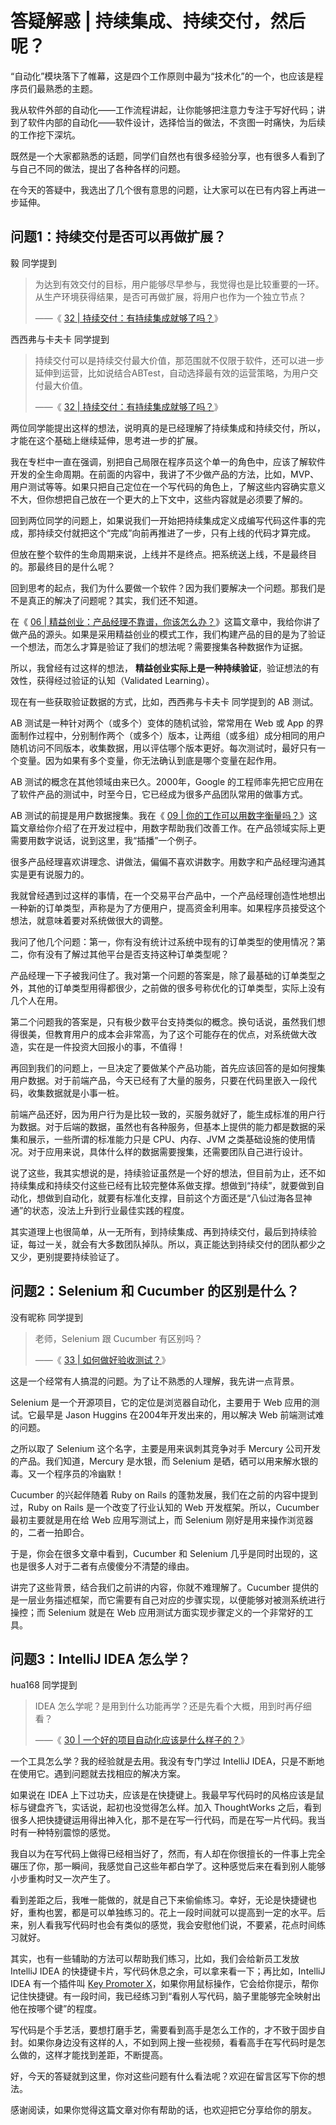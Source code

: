 # 答疑解惑 | 持续集成、持续交付，然后呢？


“自动化”模块落下了帷幕，这是四个工作原则中最为“技术化”的一个，也应该是程序员们最熟悉的主题。

我从软件外部的自动化——工作流程讲起，让你能够把注意力专注于写好代码；讲到了软件内部的自动化——软件设计，选择恰当的做法，不贪图一时痛快，为后续的工作挖下深坑。

既然是一个大家都熟悉的话题，同学们自然也有很多经验分享，也有很多人看到了与自己不同的做法，提出了各种各样的问题。

在今天的答疑中，我选出了几个很有意思的问题，让大家可以在已有内容上再进一步延伸。

## 问题1：持续交付是否可以再做扩展？

毅 同学提到

> 为达到有效交付的目标，用户能够尽早参与，我觉得也是比较重要的一环。从生产环境获得结果，是否可再做扩展，将用户也作为一个独立节点？
>
> ——《 [32 \| 持续交付：有持续集成就够了吗？](32-持续交付：有持续集成就够了吗？.md)》

西西弗与卡夫卡 同学提到

> 持续交付可以是持续交付最大价值，那范围就不仅限于软件，还可以进一步延伸到运营，比如说结合ABTest，自动选择最有效的运营策略，为用户交付最大价值。
>
> ——《 [32 \| 持续交付：有持续集成就够了吗？](32-持续交付：有持续集成就够了吗？.md)》

两位同学能提出这样的想法，说明真的是已经理解了持续集成和持续交付，所以，才能在这个基础上继续延伸，思考进一步的扩展。

我在专栏中一直在强调，别把自己局限在程序员这个单一的角色中，应该了解软件开发的全生命周期。在前面的内容中，我讲了不少做产品的方法，比如，MVP、用户测试等等。如果只把自己定位在一个写代码的角色上，了解这些内容确实意义不大，但你想把自己放在一个更大的上下文中，这些内容就是必须要了解的。

回到两位同学的问题上，如果说我们一开始把持续集成定义成编写代码这件事的完成，那持续交付就把这个“完成”向前再推进了一步，只有上线的代码才算完成。

但放在整个软件的生命周期来说，上线并不是终点。把系统送上线，不是最终目的。那最终目的是什么呢？

回到思考的起点，我们为什么要做一个软件？因为我们要解决一个问题。那我们是不是真正的解决了问题呢？其实，我们还不知道。

在《 [06 \| 精益创业：产品经理不靠谱，你该怎么办？](06-精益创业：产品经理不靠谱，你该怎么办？.md)》这篇文章中，我给你讲了做产品的源头。如果是采用精益创业的模式工作，我们构建产品的目的是为了验证一个想法，而怎么才算是验证了我们的想法呢？需要搜集各种数据作为证据。

所以，我曾经有过这样的想法， **精益创业实际上是一种持续验证**，验证想法的有效性，获得经过验证的认知（Validated Learning）。

现在有一些获取验证数据的方式，比如，西西弗与卡夫卡 同学提到的 AB 测试。

AB 测试是一种针对两个（或多个）变体的随机试验，常常用在 Web 或 App 的界面制作过程中，分别制作两个（或多个）版本，让两组（或多组）成分相同的用户随机访问不同版本，收集数据，用以评估哪个版本更好。每次测试时，最好只有一个变量。因为如果有多个变量，你无法确认到底是哪个变量在起作用。

AB 测试的概念在其他领域由来已久。2000年，Google 的工程师率先把它应用在了软件产品的测试中，时至今日，它已经成为很多产品团队常用的做事方式。

AB 测试的前提是用户数据搜集。我在《 [09 \| 你的工作可以用数字衡量吗？](09-你的工作可以用数字衡量吗？.md)》这篇文章给你介绍了在开发过程中，用数字帮助我们改善工作。在产品领域实际上更需要用数字说话，说到这里，我“插播”一个例子。

很多产品经理喜欢讲理念、讲做法，偏偏不喜欢讲数字。用数字和产品经理沟通其实是更有说服力的。

我就曾经遇到过这样的事情，在一个交易平台产品中，一个产品经理创造性地想出一种新的订单类型，声称是为了方便用户，提高资金利用率。如果程序员接受这个想法，就意味着要对系统做很大的调整。

我问了他几个问题：第一，你有没有统计过系统中现有的订单类型的使用情况？第二，你有没有了解过其他平台是否支持这种订单类型呢？

产品经理一下子被我问住了。我对第一个问题的答案是，除了最基础的订单类型之外，其他的订单类型用得都很少，之前做的很多号称优化的订单类型，实际上没有几个人在用。

第二个问题我的答案是，只有极少数平台支持类似的概念。换句话说，虽然我们想得很美，但教育用户的成本会非常高，为了这个可能存在的优点，对系统做大改造，实在是一件投资大回报小的事，不值得！

再回到我们的问题上，一旦决定了要做某个产品功能，首先应该回答的是如何搜集用户数据。对于前端产品，今天已经有了大量的服务，只要在代码里嵌入一段代码，收集数据就是小事一桩。

前端产品还好，因为用户行为是比较一致的，买服务就好了，能生成标准的用户行为数据。对于后端的数据，虽然也有各种服务，但基本上提供的能力都是数据的采集和展示，一些所谓的标准能力只是 CPU、内存、JVM 之类基础设施的使用情况。对于应用来说，具体什么样的数据需要搜集，还需要团队自己进行设计。

说了这些，我其实想说的是，持续验证虽然是一个好的想法，但目前为止，还不如持续集成和持续交付这些已经有比较完整体系做支撑。想做到“持续”，就要做到自动化，想做到自动化，就要有标准化支撑，目前这个方面还是“八仙过海各显神通”的状态，没法上升到行业最佳实践的程度。

其实道理上也很简单，从一无所有，到持续集成、再到持续交付，最后到持续验证，每过一关，就会有大多数团队掉队。所以，真正能达到持续交付的团队都少之又少，更别提要持续验证了。

## 问题2：Selenium 和 Cucumber 的区别是什么？

没有昵称 同学提到

> 老师，Selenium 跟 Cucumber 有区别吗？
>
> ——《 [33 \| 如何做好验收测试？](33-如何做好验收测试？.md)》

这是一个经常有人搞混的问题。为了让不熟悉的人理解，我先讲一点背景。

Selenium 是一个开源项目，它的定位是浏览器自动化，主要用于 Web 应用的测试。它最早是 Jason Huggins 在2004年开发出来的，用以解决 Web 前端测试难的问题。

之所以取了 Selenium 这个名字，主要是用来讽刺其竞争对手 Mercury 公司开发的产品。我们知道，Mercury 是水银，而 Selenium 是硒，硒可以用来解水银的毒。又一个程序员的冷幽默！

Cucumber 的兴起伴随着 Ruby on Rails 的蓬勃发展，我们在之前的内容中提到过，Ruby on Rails 是一个改变了行业认知的 Web 开发框架。所以，Cucumber 最初主要就是用在给 Web 应用写测试上，而 Selenium 刚好是用来操作浏览器的，二者一拍即合。

于是，你会在很多文章中看到，Cucumber 和 Selenium 几乎是同时出现的，这也是很多人对于二者有点傻傻分不清楚的缘由。

讲完了这些背景，结合我们之前讲的内容，你就不难理解了。Cucumber 提供的是一层业务描述框架，而它需要有自己对应的步骤实现，以便能够对被测系统进行操控；而 Selenium 就是在 Web 应用测试方面实现步骤定义的一个非常好的工具。

## 问题3：IntelliJ IDEA 怎么学？

hua168 同学提到

> IDEA 怎么学呢？是用到什么功能再学？还是先看个大概，用到时再仔细看？
>
> ——《 [30 \| 一个好的项目自动化应该是什么样子的？](30-一个好的项目自动化应该是什么样子的？.md)》

一个工具怎么学？我的经验就是去用。我没有专门学过 IntelliJ IDEA，只是不断地在使用它。遇到问题就去找相应的解决方案。

如果说在 IDEA 上下过功夫，应该是在快捷键上。我最早写代码时的风格应该是鼠标与键盘齐飞，实话说，起初也没觉得怎么样。加入 ThoughtWorks 之后，看到很多人把快捷键运用得出神入化，那不是在写一行代码，而是在写一片代码。我当时有一种特别震惊的感觉。

我自以为在写代码上做得已经相当好了，然而，有人却在你很擅长的一件事上完全碾压了你，那一瞬间，我感觉自己这些年都白学了。这种感觉后来在看到别人能够小步重构时又一次产生了。

看到差距之后，我唯一能做的，就是自己下来偷偷练习。幸好，无论是快捷键也好，重构也罢，都是可以单独练习的。花上一段时间就可以提高到一定的水平。后来，别人看我写代码时也会有类似的感觉，我会安慰他们说，不要紧，花点时间练习就好。

其实，也有一些辅助的方法可以帮助我们练习，比如，我们会给新员工发放 IntelliJ IDEA 的快捷键卡片，写代码休息之余，可以拿来看一下；再比如，IntelliJ IDEA 有一个插件叫 [Key Promoter X](http://plugins.jetbrains.com/plugin/9792-key-promoter-x)，如果你用鼠标操作，它会给你提示，帮你记住快捷键。有一段时间，我已经练习到“看别人写代码，脑子里能够完全映射出他在按哪个键”的程度。

写代码是个手艺活，要想打磨手艺，需要看到高手是怎么工作的，才不致于固步自封。如果你身边没有这样的人，不如到网上搜一些视频，看看高手在写代码时是怎么做的，这样才能找到差距，不断提高。

好，今天的答疑就到这里，你对这些问题有什么看法呢？欢迎在留言区写下你的想法。

感谢阅读，如果你觉得这篇文章对你有帮助的话，也欢迎把它分享给你的朋友。